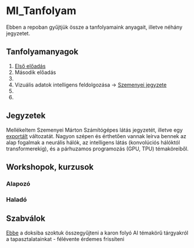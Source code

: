 # MI_Tanfolyam
Ebben a repoban gyűjtjük össze a tanfolyamaink anyagait, illetve néhány jegyzetet.

## Tanfolyamanyagok
1. [Első előadás](./Tanfolyamanyagok/Neuralis_halozatok.pdf)
2. Második előadás
3. 
4. Vizuális adatok intelligens feldolgozása -> [Szemenyei jegyzete](./jegyzetek/jegyzetExport%C3%A1lt.pdf)
5.
6.

## Jegyzetek
Mellékeltem Szemenyei Márton Számítógépes látás jegyzetét, illetve egy [exportált](./jegyzetek/jegyzetExport%C3%A1lt.pdf) változatát. Nagyon szépen és érthetően vannak leírva bennek az alap fogalmak a neurális hálók, az intelligens látás (konvolúciós hálóktól transformerekig), és a párhuzamos programozás (GPU, TPU) témaköreiből. 

## Workshopok, kurzusok
### Alapozó

### Haladó




## Szabválok
[Ebbe](https://docs.google.com/spreadsheets/d/1naYYh2rb0R_GCc6GKBtjB9b01OvFhe4YEZj0J6kABH4/edit#gid=0) a doksiba szoktuk összegyűjteni a karon folyó AI témakörű tárgyakról a tapasztalatainkat - félévente érdemes frissíteni